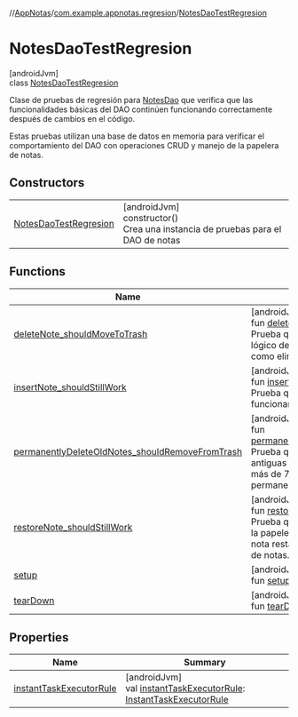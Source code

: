//[AppNotas](../../../index.md)/[com.example.appnotas.regresion](../index.md)/[NotesDaoTestRegresion](index.md)

# NotesDaoTestRegresion

[androidJvm]\
class [NotesDaoTestRegresion](index.md)

Clase de pruebas de regresión para [NotesDao](../../com.example.appnotas.database/-notes-dao/index.md) que verifica que las funcionalidades básicas del DAO continúen funcionando correctamente después de cambios en el código.

Estas pruebas utilizan una base de datos en memoria para verificar el comportamiento del DAO con operaciones CRUD y manejo de la papelera de notas.

## Constructors

| | |
|---|---|
| [NotesDaoTestRegresion](-notes-dao-test-regresion.md) | [androidJvm]<br>constructor()<br>Crea una instancia de pruebas para el DAO de notas |

## Functions

| Name | Summary |
|---|---|
| [deleteNote_shouldMoveToTrash](delete-note_should-move-to-trash.md) | [androidJvm]<br>fun [deleteNote_shouldMoveToTrash](delete-note_should-move-to-trash.md)()<br>Prueba que verifica el funcionamiento del borrado lógico de notas. Comprueba que al marcar una nota como eliminada, esta aparece en la papelera. |
| [insertNote_shouldStillWork](insert-note_should-still-work.md) | [androidJvm]<br>fun [insertNote_shouldStillWork](insert-note_should-still-work.md)()<br>Prueba que verifica que la inserción de notas sigue funcionando correctamente. |
| [permanentlyDeleteOldNotes_shouldRemoveFromTrash](permanently-delete-old-notes_should-remove-from-trash.md) | [androidJvm]<br>fun [permanentlyDeleteOldNotes_shouldRemoveFromTrash](permanently-delete-old-notes_should-remove-from-trash.md)()<br>Prueba que verifica el borrado permanente de notas antiguas de la papelera. Comprueba que las notas con más de 7 días en la papelera son eliminadas permanentemente. |
| [restoreNote_shouldStillWork](restore-note_should-still-work.md) | [androidJvm]<br>fun [restoreNote_shouldStillWork](restore-note_should-still-work.md)()<br>Prueba que verifica que la restauración de notas desde la papelera sigue funcionando. Comprueba que una nota restaurada vuelve a aparecer en la lista principal de notas. |
| [setup](setup.md) | [androidJvm]<br>fun [setup](setup.md)() |
| [tearDown](tear-down.md) | [androidJvm]<br>fun [tearDown](tear-down.md)() |

## Properties

| Name | Summary |
|---|---|
| [instantTaskExecutorRule](instant-task-executor-rule.md) | [androidJvm]<br>val [instantTaskExecutorRule](instant-task-executor-rule.md): [InstantTaskExecutorRule](https://developer.android.com/reference/kotlin/androidx/arch/core/executor/testing/InstantTaskExecutorRule.html) |
